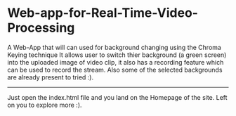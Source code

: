 # Web-app-for-Real-Time-Video-Processing
A Web-App that will can used for background changing using the Chroma Keying technique
It allows user to switch thier background (a green screen) into the uploaded image of video clip, it also has a recording feature which can be used to record the stream.
Also some of the selected backgrounds are already present to tried :).

-------------------------------------------------------------------------------------------------
Just open the index.html file and you land on the Homepage of the site.
Left on you to explore more :).
